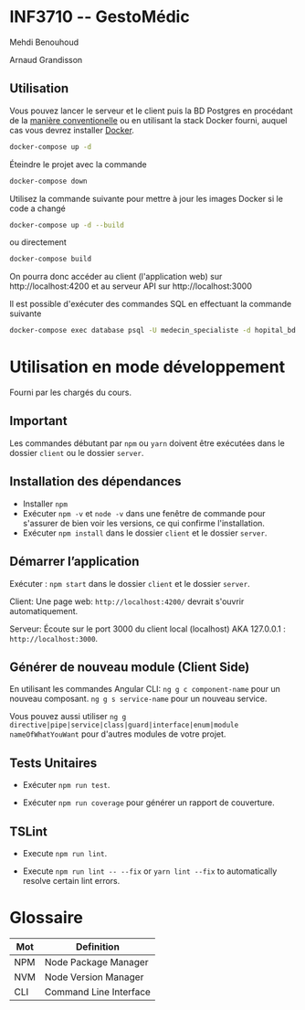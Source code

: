 # INF3710 -- GestoMédic
Mehdi Benouhoud

Arnaud Grandisson

## Utilisation

Vous pouvez lancer le serveur et le client puis la BD Postgres en procédant de la [manière conventionelle](#démarrer-lapplication) ou en utilisant la stack Docker fourni, auquel cas vous devrez installer [Docker](https://www.docker.com/).

```bash
docker-compose up -d
```

Éteindre le projet avec la commande
```bash
docker-compose down
```

Utilisez la commande suivante pour mettre à jour les images Docker si le code a changé

```bash
docker-compose up -d --build
```
ou directement
```bash
docker-compose build
```

On pourra donc accéder au client (l'application web) sur http://localhost:4200 et au serveur API sur http://localhost:3000

Il est possible d'exécuter des commandes SQL en effectuant la commande suivante
```bash
docker-compose exec database psql -U medecin_specialiste -d hopital_bd
```

# Utilisation en mode développement
Fourni par les chargés du cours.
## Important

Les commandes débutant par `npm` ou `yarn` doivent être exécutées dans le dossier `client` ou le dossier `server`.

## Installation des dépendances

-   Installer `npm`
-   Exécuter `npm -v` et `node -v` dans une fenêtre de commande pour s'assurer de bien voir les versions, ce qui confirme l'installation.
-   Exécuter `npm install` dans le dossier `client` et le dossier `server`.

## Démarrer l’application

Exécuter : `npm start` dans le dossier `client` et le dossier `server`.

Client:
Une page web: `http://localhost:4200/` devrait s'ouvrir automatiquement.

Serveur:
Écoute sur le port 3000 du client local (localhost) AKA 127.0.0.1 : `http://localhost:3000`.

## Générer de nouveau module (Client Side)

En utilisant les commandes Angular CLI: 
	`ng g c component-name` pour un nouveau composant.
	`ng g s service-name` pour un nouveau service.

Vous pouvez aussi utiliser `ng g directive|pipe|service|class|guard|interface|enum|module nameOfWhatYouWant` pour d'autres modules de votre projet.

## Tests Unitaires

-   Exécuter `npm run test`.

-   Exécuter `npm run coverage` pour générer un rapport de couverture.

## TSLint

-   Execute `npm run lint`.

-   Execute `npm run lint -- --fix` or `yarn lint --fix` to automatically resolve certain lint errors.

# Glossaire
| Mot | Definition  |
|---|---|
| NPM | Node Package Manager  |
| NVM | Node Version Manager  |
| CLI | Command Line Interface  |